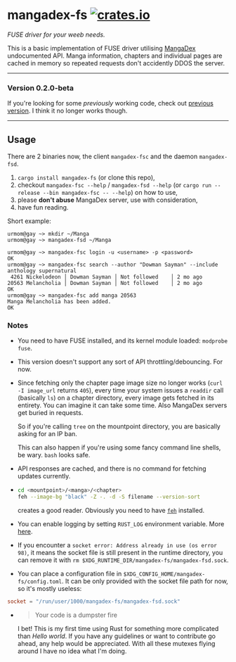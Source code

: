 # mangadex-fs [![crates.io](https://img.shields.io/crates/v/mangadex-fs?style=flat-square)](https://crates.io/crates/mangadex-fs)

_FUSE driver for your weeb needs._ 

This is a basic implementation of FUSE driver utilising [MangaDex](https://mangadex.org/) undocumented API. Manga information, chapters and individual pages are cached in memory so repeated requests don't accidently DDOS the server.

---

### Version 0.2.0-beta

If you're looking for some _previously_ working code, check out [previous version](https://github.com/bittersweetshimmer/mangadex-fs/tree/v0.1.5). I think it no longer works though.

---

## Usage

There are 2 binaries now, the client `mangadex-fsc` and the daemon `mangadex-fsd`.

1. `cargo install mangadex-fs` (or clone this repo),
2. checkout `mangadex-fsc --help` / `mangadex-fsd --help` (or `cargo run --release --bin mangadex-fsc -- --help`) on how to use,
3. please **don't abuse** MangaDex server, use with consideration,
4. have fun reading.  

Short example:
```console
urmom@gay ~> mkdir ~/Manga
urmom@gay ~> mangadex-fsd ~/Manga
```
```console
urmom@gay ~> mangadex-fsc login -u <username> -p <password>
OK
urmom@gay ~> mangadex-fsc search --author "Dowman Sayman" --include anthology supernatural
 4261 Nickelodeon │ Dowman Sayman │ Not followed    │ 2 mo ago
20563 Melancholia │ Dowman Sayman │ Not followed    │ 2 mo ago
OK
urmom@gay ~> mangadex-fsc add manga 20563
Manga Melancholia has been added.
OK
```

### Notes

-   You need to have FUSE installed, and its kernel module loaded: `modprobe fuse`.
-   This version doesn't support any sort of API throttling/debouncing. For now.
-   Since fetching only the chapter page image size no longer works (`curl -I image_url` returns `405`), every time your system issues a `readdir` call (basically `ls`) on a chapter directory, every image gets fetched in its entirety. You can imagine it can take some time. Also MangaDex servers get buried in requests.

    So if you're calling `tree` on the mountpoint directory, you are basically asking for an IP ban.
    
    This can also happen if you're using some fancy command line shells, be wary. `bash` looks safe.
-   API responses are cached, and there is no command for fetching updates currently.
-   ```sh
    cd <mountpoint>/<manga>/<chapter>
    feh --image-bg "black" -Z -. -d -S filename --version-sort
    ```

    creates a good reader. Obviously you need to have [`feh`](https://github.com/derf/feh) installed.
-   You can enable logging by setting `RUST_LOG` environment variable. More [here](https://docs.rs/env_logger/0.7.0/env_logger/).
-   If you encounter a `socket error: Address already in use (os error 98)`, it means the socket file is still present in the runtime directory, you can remove it with `rm $XDG_RUNTIME_DIR/mangadex-fs/mangadex-fsd.sock`.
-   You can place a configuration file in `$XDG_CONFIG_HOME/mangadex-fs/config.toml`. It can be only provided with the socket file path for now, so it's mostly useless:
```toml
socket = "/run/user/1000/mangadex-fs/mangadex-fsd.sock"
```

-   >Your code is a dumpster fire

    I bet! This is my first time using Rust for something more complicated than _Hello world_. If you have any guidelines or want to contribute go ahead, any help would be appreciated. With all these mutexes flying around I have no idea what I'm doing.